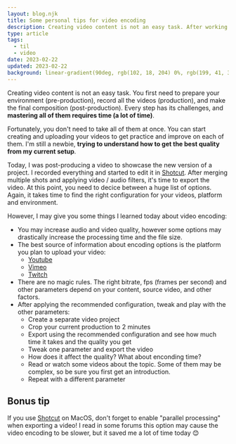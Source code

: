 ```yaml
---
layout: blog.njk
title: Some personal tips for video encoding
description: Creating video content is not an easy task. After working on a new video, I collected some of the tips that helped me to configure my encoding options. You can always increase all the quality parameters, but that will increase the processing time too.
type: article
tags:
  - til
  - video
date: 2023-02-22
updated: 2023-02-22
background: linear-gradient(90deg, rgb(102, 18, 204) 0%, rgb(199, 41, 30) 100%);
---
```


Creating video content is not an easy task. You first need to prepare your environment (pre-production), record all the videos (production), and make the final composition (post-production). Every step has its challenges, and **mastering all of them requires time (a lot of time)**.

Fortunately, you don't need to take all of them at once. You can start creating and uploading your videos to get practice and improve on each of them. I'm still a newbie, **trying to understand how to get the best quality from my current setup**.

Today, I was post-producing a video to showcase the new version of a project. I recorded everything and started to edit it in [Shotcut](https://shotcut.org/). After merging multiple shots and applying video / audio filters, it's time to export the video. At this point, you need to decice between a huge list of options. Again, it takes time to find the right configuration for your videos, platform and environment.

However, I may give you some things I learned today about video encoding:

* You may increase audio and video quality, however some options may drastically increase the processing time and the file size. 
* The best source of information about encoding options is the platform you plan to upload your video:
    * [Youtube](https://support.google.com/youtube/answer/1722171)
    * [Vimeo](https://vimeo.zendesk.com/hc/en-us/articles/360056550451-Video-and-audio-compression-guidelines)
    * [Twitch](https://stream.twitch.tv/encoding/)
* There are no magic rules. The right bitrate, fps (frames per second) and other parameters depend on your content, source video, and other factors.
* After applying the recommended configuration, tweak and play with the other parameters:
    * Create a separate video project
    * Crop your current production to 2 minutes
    * Export using the recommended configuration and see how much time it takes and the quality you get
    * Tweak one parameter and export the video
    * How does it affect the quality? What about enconding time?
    * Read or watch some videos about the topic. Some of them may be complex, so be sure you first get an introduction.
    * Repeat with a different parameter

## Bonus tip

If you use [Shotcut](https://shotcut.org/) on MacOS, don't forget to enable "parallel processing" when exporting a video! I read in some forums this option may cause the video encoding to be slower, but it saved me a lot of time today 😊